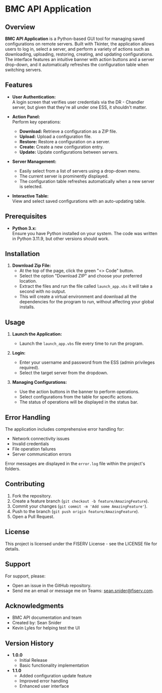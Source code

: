 # BMC API Application

## Overview

**BMC API Application** is a Python-based GUI tool for managing saved configurations on remote servers. Built with Tkinter, the application allows users to log in, select a server, and perform a variety of actions such as downloading, uploading, restoring, creating, and updating configurations. The interface features an intuitive banner with action buttons and a server drop-down, and it automatically refreshes the configuration table when switching servers.

## Features

- **User Authentication:**  
  A login screen that verifies user credentials via the DR - Chandler server, but given that they're all under one ESS, it shouldn't matter.

- **Action Panel:**  
  Perform key operations:
  - **Download:** Retrieve a configuration as a ZIP file.
  - **Upload:** Upload a configuration file.
  - **Restore:** Restore a configuration on a server.
  - **Create:** Create a new configuration entry.
  - **Update:** Update configurations between servers.

- **Server Management:**  
  - Easily select from a list of servers using a drop-down menu.
  - The current server is prominently displayed.
  - The configuration table refreshes automatically when a new server is selected.

- **Interactive Table:**  
  View and select saved configurations with an auto-updating table.

## Prerequisites

- **Python 3.x:**  
  Ensure you have Python installed on your system. The code was written in Python 3.11.9, but other versions should work.

## Installation

1. **Download Zip File:**
   - At the top of the page, click the green "<> Code" button.
   - Select the option "Download ZIP" and choose your preferred location.
   - Extract the files and run the file called `launch_app.vbs` it will take a second with no output.
   - This will create a virtual environment and download all the dependencies for the program to run, without affecting your global installs.

## Usage

1. **Launch the Application:**
   - Launch the `launch_app.vbs` file every time to run the program.

2. **Login:**
   - Enter your username and password from the ESS (admin privileges required).
   - Select the target server from the dropdown.

3. **Managing Configurations:**
   - Use the action buttons in the banner to perform operations.
   - Select configurations from the table for specific actions.
   - The status of operations will be displayed in the status bar.

## Error Handling

The application includes comprehensive error handling for:
- Network connectivity issues
- Invalid credentials
- File operation failures
- Server communication errors

Error messages are displayed in the `error.log` file within the project's folders.

## Contributing

1. Fork the repository.
2. Create a feature branch (`git checkout -b feature/AmazingFeature`).
3. Commit your changes (`git commit -m 'Add some AmazingFeature'`).
4. Push to the branch (`git push origin feature/AmazingFeature`).
5. Open a Pull Request.

## License

This project is licensed under the FISERV License - see the LICENSE file for details.

## Support

For support, please:
- Open an issue in the GitHub repository.
- Send me an email or message me on Teams: sean.snider@fiserv.com.

## Acknowledgments

- BMC API documentation and team
- Created by: Sean Snider
- Kevin Lyles for helping test the UI

## Version History

- **1.0.0**
  - Initial Release
  - Basic functionality implementation
- **1.1.0**
  - Added configuration update feature
  - Improved error handling
  - Enhanced user interface
